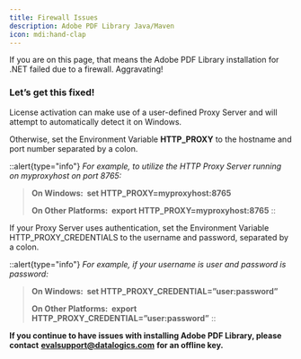 ```yaml
---
title: Firewall Issues
description: Adobe PDF Library Java/Maven
icon: mdi:hand-clap
---
```


If you are on this page, that means the Adobe PDF Library installation for .NET failed due to a firewall. Aggravating!

### **Let’s get this fixed!**

License activation can make use of a user-defined Proxy Server and will attempt to automatically detect it on Windows.

Otherwise, set the Environment Variable **HTTP\_PROXY** to the hostname and port number separated by a colon.

::alert{type="info"}
_For example, to utilize the HTTP Proxy Server running on myproxyhost on port 8765:_

> **On Windows:  set HTTP\_PROXY=myproxyhost:8765**
>
> **On Other Platforms:  export HTTP\_PROXY=myproxyhost:8765**
::

If your Proxy Server uses authentication, set the Environment Variable HTTP\_PROXY\_CREDENTIALS to the username and password, separated by a colon.

::alert{type="info"}
_For example, if your username is user and password is password:_

> **On Windows:  set HTTP\_PROXY\_CREDENTIAL=”user\:password”**
>
> **On Other Platforms:  export HTTP\_PROXY\_CREDENTIAL=”user\:password”**
::

**If you continue to have issues with installing Adobe PDF Library, please contact** [**evalsupport@datalogics.com**](mailto\:evalsupport@datalogics.com) **for an offline key.**
